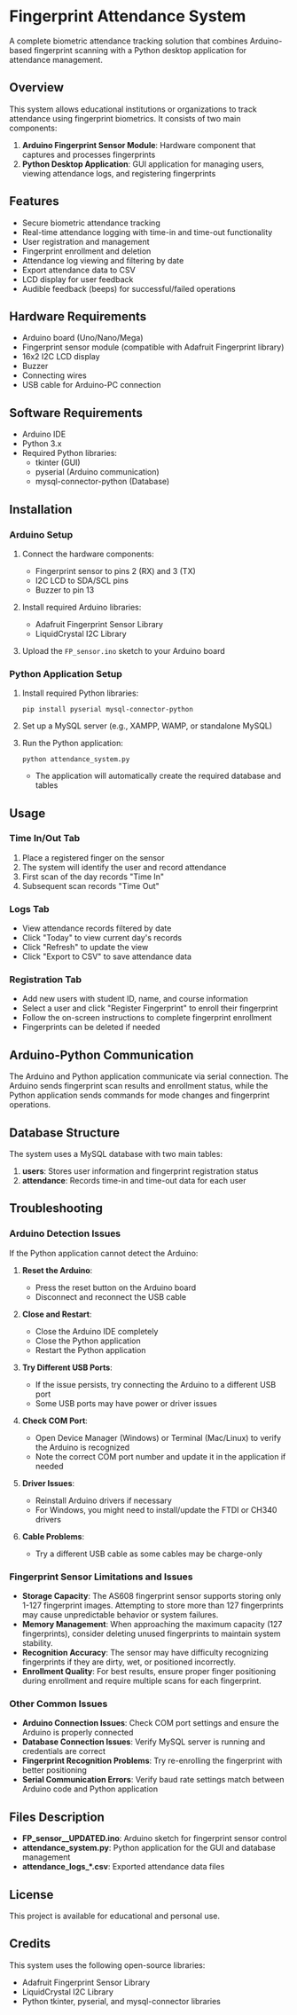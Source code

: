 # Fingerprint Attendance System

A complete biometric attendance tracking solution that combines Arduino-based fingerprint scanning with a Python desktop application for attendance management.

## Overview

This system allows educational institutions or organizations to track attendance using fingerprint biometrics. It consists of two main components:

1. **Arduino Fingerprint Sensor Module**: Hardware component that captures and processes fingerprints
2. **Python Desktop Application**: GUI application for managing users, viewing attendance logs, and registering fingerprints

## Features

- Secure biometric attendance tracking
- Real-time attendance logging with time-in and time-out functionality
- User registration and management
- Fingerprint enrollment and deletion
- Attendance log viewing and filtering by date
- Export attendance data to CSV
- LCD display for user feedback
- Audible feedback (beeps) for successful/failed operations

## Hardware Requirements

- Arduino board (Uno/Nano/Mega)
- Fingerprint sensor module (compatible with Adafruit Fingerprint library)
- 16x2 I2C LCD display
- Buzzer
- Connecting wires
- USB cable for Arduino-PC connection

## Software Requirements

- Arduino IDE
- Python 3.x
- Required Python libraries:
  - tkinter (GUI)
  - pyserial (Arduino communication)
  - mysql-connector-python (Database)

## Installation

### Arduino Setup

1. Connect the hardware components:
   - Fingerprint sensor to pins 2 (RX) and 3 (TX)
   - I2C LCD to SDA/SCL pins
   - Buzzer to pin 13

2. Install required Arduino libraries:
   - Adafruit Fingerprint Sensor Library
   - LiquidCrystal I2C Library

3. Upload the `FP_sensor.ino` sketch to your Arduino board

### Python Application Setup

1. Install required Python libraries:
   ```
   pip install pyserial mysql-connector-python
   ```

2. Set up a MySQL server (e.g., XAMPP, WAMP, or standalone MySQL)

3. Run the Python application:
   ```
   python attendance_system.py
   ```
   - The application will automatically create the required database and tables

## Usage

### Time In/Out Tab

1. Place a registered finger on the sensor
2. The system will identify the user and record attendance
3. First scan of the day records "Time In"
4. Subsequent scan records "Time Out"

### Logs Tab

- View attendance records filtered by date
- Click "Today" to view current day's records
- Click "Refresh" to update the view
- Click "Export to CSV" to save attendance data

### Registration Tab

- Add new users with student ID, name, and course information
- Select a user and click "Register Fingerprint" to enroll their fingerprint
- Follow the on-screen instructions to complete fingerprint enrollment
- Fingerprints can be deleted if needed

## Arduino-Python Communication

The Arduino and Python application communicate via serial connection. The Arduino sends fingerprint scan results and enrollment status, while the Python application sends commands for mode changes and fingerprint operations.

## Database Structure

The system uses a MySQL database with two main tables:

1. **users**: Stores user information and fingerprint registration status
2. **attendance**: Records time-in and time-out data for each user

## Troubleshooting

### Arduino Detection Issues

If the Python application cannot detect the Arduino:

1. **Reset the Arduino**:
   - Press the reset button on the Arduino board
   - Disconnect and reconnect the USB cable

2. **Close and Restart**:
   - Close the Arduino IDE completely
   - Close the Python application
   - Restart the Python application

3. **Try Different USB Ports**:
   - If the issue persists, try connecting the Arduino to a different USB port
   - Some USB ports may have power or driver issues

4. **Check COM Port**:
   - Open Device Manager (Windows) or Terminal (Mac/Linux) to verify the Arduino is recognized
   - Note the correct COM port number and update it in the application if needed

5. **Driver Issues**:
   - Reinstall Arduino drivers if necessary
   - For Windows, you might need to install/update the FTDI or CH340 drivers

6. **Cable Problems**:
   - Try a different USB cable as some cables may be charge-only

### Fingerprint Sensor Limitations and Issues

- **Storage Capacity**: The AS608 fingerprint sensor supports storing only 1-127 fingerprint images. Attempting to store more than 127 fingerprints may cause unpredictable behavior or system failures.
- **Memory Management**: When approaching the maximum capacity (127 fingerprints), consider deleting unused fingerprints to maintain system stability.
- **Recognition Accuracy**: The sensor may have difficulty recognizing fingerprints if they are dirty, wet, or positioned incorrectly.
- **Enrollment Quality**: For best results, ensure proper finger positioning during enrollment and require multiple scans for each fingerprint.

### Other Common Issues

- **Arduino Connection Issues**: Check COM port settings and ensure the Arduino is properly connected
- **Database Connection Issues**: Verify MySQL server is running and credentials are correct
- **Fingerprint Recognition Problems**: Try re-enrolling the fingerprint with better positioning
- **Serial Communication Errors**: Verify baud rate settings match between Arduino code and Python application

## Files Description

- **FP_sensor__UPDATED.ino**: Arduino sketch for fingerprint sensor control
- **attendance_system.py**: Python application for the GUI and database management
- **attendance_logs_*.csv**: Exported attendance data files

## License

This project is available for educational and personal use.

## Credits

This system uses the following open-source libraries:
- Adafruit Fingerprint Sensor Library
- LiquidCrystal I2C Library
- Python tkinter, pyserial, and mysql-connector libraries
